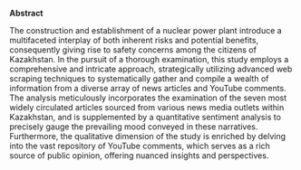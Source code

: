 **Abstract**

The construction and establishment of a nuclear power plant introduce a multifaceted interplay of both inherent risks and potential benefits, consequently giving rise to safety concerns among the citizens of Kazakhstan. In the pursuit of a thorough examination, this study employs a comprehensive and intricate approach, strategically utilizing advanced web scraping techniques to systematically gather and compile a wealth of information from a diverse array of news articles and YouTube comments. The analysis meticulously incorporates the examination of the seven most widely circulated articles sourced from various news media outlets within Kazakhstan, and is supplemented by a quantitative sentiment analysis to precisely gauge the prevailing mood conveyed in these narratives. Furthermore, the qualitative dimension of the study is enriched by delving into the vast repository of YouTube comments, which serves as a rich source of public opinion, offering nuanced insights and perspectives.
